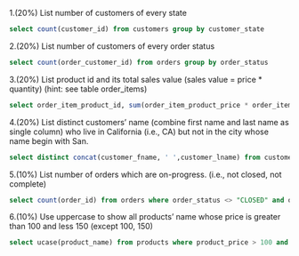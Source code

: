 1.(20%) List number of customers of every state

```sql
select count(customer_id) from customers group by customer_state
```

2.(20%) List number of customers of every order status

```sql
select count(order_customer_id) from orders group by order_status
```

3.(20%) List product id and its total sales value (sales value = price * quantity) (hint: see table order_items)

```sql
select order_item_product_id, sum(order_item_product_price * order_item_quantity) from order_items group by order_item_product_id
```

4.(20%) List distinct customers’ name (combine first name and last name as single column) who live in California (i.e., CA) but not in the city whose name begin with San.

```sql
select distinct concat(customer_fname, ' ',customer_lname) from customers where customer_state = 'CA' and (customer_city not like 'San%')
```

5.(10%) List number of orders which are on-progress. (i.e., not closed, not complete)

```sql
select count(order_id) from orders where order_status <> "CLOSED" and order_status <> "COMPLETE"
```

6.(10%) Use uppercase to show all products’ name whose price is greater than 100 and less 150 (except 100, 150)

```sql
select ucase(product_name) from products where product_price > 100 and product_price < 150
```
